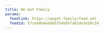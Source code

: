 ```yaml
---
title: We Got Family
params:
  feedlink: https://wegot.family/feed.xml
  feedid: 57ced4b4eb0bb75de05fa61de3e59c24
---
```

